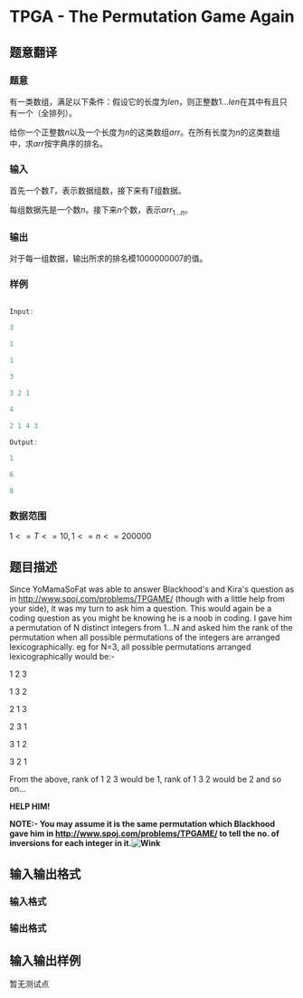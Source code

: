 # TPGA - The Permutation Game Again

## 题意翻译

### 题意

有一类数组，满足以下条件：假设它的长度为$len$，则正整数$1 \dots len$在其中有且只有一个（全排列）。

给你一个正整数$n$以及一个长度为$n$的这类数组$arr$。在所有长度为$n$的这类数组中，求$arr$按字典序的排名。

### 输入

首先一个数$T$，表示数据组数，接下来有$T$组数据。

每组数据先是一个数$n$。接下来$n$个数，表示$arr_{1 \dots n}$。

### 输出

对于每一组数据，输出所求的排名模$1000000007$的值。

### 样例

```cpp

Input:

3

1

1

3

3 2 1

4

2 1 4 3

Output:

1

6

8

```

### 数据范围

$1<=T<=10,1<=n<=200000$

## 题目描述

Since YoMamaSoFat was able to answer Blackhood's and Kira's question as in http://www.spoj.com/problems/TPGAME/ (though with a little help from your side), it was my turn to ask him a question. This would again be a coding question as you might be knowing he is a noob in coding. I gave him a permutation of N distinct integers from 1...N and asked him the rank of the permutation when all possible permutations of the integers are arranged lexicographically. eg for N=3, all possible permutations arranged lexicographically would be:-

1 2 3

1 3 2

2 1 3

2 3 1

3 1 2

3 2 1

From the above, rank of 1 2 3 would be 1, rank of 1 3 2 would be 2 and so on...

**HELP HIM!**

**NOTE:- You may assume it is the same permutation which Blackhood gave him in http://www.spoj.com/problems/TPGAME/ to tell the no. of inversions for each integer in it.![Wink](../../../gfx/jscripts/tiny_mce/plugins/emotions/img/smiley-wink.gif "Wink")**

## 输入输出格式

### 输入格式

### 输出格式

## 输入输出样例

暂无测试点

